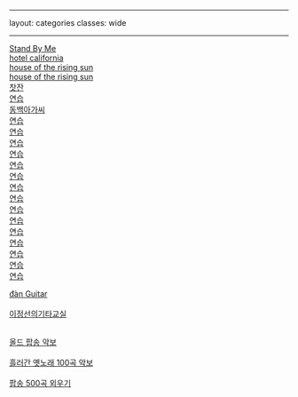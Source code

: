 
---
layout: categories
classes: wide

--- 

[Stand By Me](https://www.youtube.com/shorts/vgQinQVMgXA)<br>
[hotel california](https://www.youtube.com/shorts/FyaOammZ4iQ)<br>
[house of the rising sun](https://www.youtube.com/shorts/FBSIMvT2O2Y)<br> 
[house of the rising sun](https://www.youtube.com/shorts/31LA_X1hH4I)<br> 
[찻잔](https://www.youtube.com/watch?v=YKnTgiKCLkY)<br>
[연습](https://www.youtube.com/shorts/zp3Pinfpwfs)<br>
[동백아가씨](https://www.youtube.com/shorts/r27ld7l52hM)<br>
[연습]()<br>
[연습]()<br>
[연습]()<br>
[연습]()<br>
[연습]()<br>
[연습]()<br>
[연습]()<br>
[연습]()<br>
[연습]()<br>
[연습]()<br>
[연습]()<br>
[연습]()<br>
[연습]()<br>
[연습]()<br>
[연습]()<br>


[đàn Guitar](https://www.youtube.com/results?search_query=C%C3%A1ch+ch%C6%A1i+%C4%91%C3%A0n+Guitar+c%E1%BB%B1c+k%E1%BB%B3+%C4%91%C6%A1n+gi%E1%BA%A3n)<br> <br>
[이정선의기타교실](https://www.youtube.com/@leejungsunguitar)<br> <br>


[올드 팝송 악보](https://m.blog.naver.com/shik56/221564899886)<br> <br>
[흘러간 옛노래 100곡 악보](https://blog.naver.com/PostView.naver?blogId=shik56&logNo=222698240389&parentCategoryNo=&categoryNo=329&viewDate=&isShowPopularPosts=true&from=search)<br> <br>
[팝송 500곡 외우기](https://www.youtube.com/@LovelyOneself-ke2bt)<br> <br>
